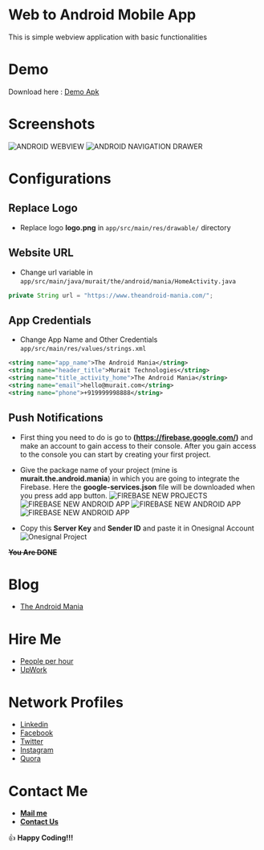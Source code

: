 # Web to Android Mobile App

This is simple webview application with basic functionalities

# Demo

Download here : [Demo Apk](https://github.com/mayursojitra/Web-Mobile-App/raw/master/app-debug.apk)

# Screenshots

![ANDROID WEBVIEW](https://raw.githubusercontent.com/mayursojitra/Web-Mobile-App/master/screenshots/screenshot-1.png) ![ANDROID NAVIGATION DRAWER](https://raw.githubusercontent.com/mayursojitra/Web-Mobile-App/master/screenshots/screenshot-2.png)

# Configurations

## Replace Logo
- Replace logo **logo.png** in ```app/src/main/res/drawable/``` directory

## Website URL
- Change url variable in ```app/src/main/java/murait/the/android/mania/HomeActivity.java```  
```java
private String url = "https://www.theandroid-mania.com/";
```

## App Credentials
- Change App Name and Other Credentials ```app/src/main/res/values/strings.xml```
```xml
<string name="app_name">The Android Mania</string>
<string name="header_title">Murait Technologies</string>
<string name="title_activity_home">The Android Mania</string>
<string name="email">hello@murait.com</string>
<string name="phone">+919999998888</string>
```

## Push Notifications

- First thing you need to do is go to **(https://firebase.google.com/)** and make an account to gain access to their console. After you gain access to the console you can start by creating your first project.

- Give the package name of your project (mine is **murait.the.android.mania**) in which you are going to integrate the Firebase. Here the **google-services.json** file will be downloaded when you press add app button.
![FIREBASE NEW PROJECTS](https://raw.githubusercontent.com/mayursojitra/Web-Mobile-App/master/screenshots/screenshot-3.png)
![FIREBASE NEW ANDROID APP](https://raw.githubusercontent.com/mayursojitra/Web-Mobile-App/master/screenshots/screenshot-4.png)
![FIREBASE NEW ANDROID APP](https://raw.githubusercontent.com/mayursojitra/Web-Mobile-App/master/screenshots/screenshot-5.png)
![FIREBASE NEW ANDROID APP](https://raw.githubusercontent.com/mayursojitra/Web-Mobile-App/master/screenshots/screenshot-6.png)

- Copy this **Server Key** and **Sender ID** and paste it in Onesignal Account
![Onesignal Project](https://raw.githubusercontent.com/mayursojitra/Web-Mobile-App/master/screenshots/screenshot-7.png)


~~**You Are DONE**~~


# Blog

- [The Android Mania](https://www.theandroid-mania.com/)

# Hire Me

- [People per hour](http://pph.me/mayursojitra)
- [UpWork](https://www.upwork.com/freelancers/~019d3db2c3f08414b8)

# Network Profiles

- [Linkedin](https://www.linkedin.com/in/mayursojitra/)
- [Facebook](https://www.facebook.com/mayur.sojitra55)
- [Twitter](https://twitter.com/mayur_sojitra)
- [Instagram](https://www.instagram.com/mayursojitra/)
- [Quora](https://www.quora.com/profile/Mayur-Sojitra)

# Contact Me

- [**Mail me**](mailto:hello@murait.com)
- [**Contact Us**](https://www.theandroid-mania.com/contact)

:+1: **Happy Coding!!!**